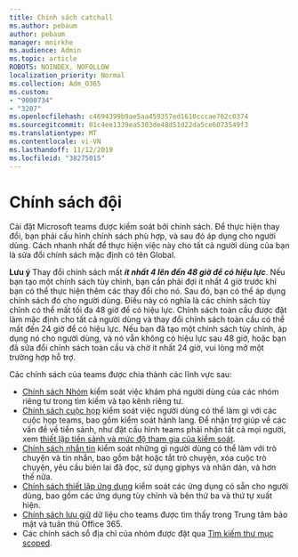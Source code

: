 ```yaml
---
title: Chính sách catchall
ms.author: pebaum
author: pebaum
manager: mnirkhe
ms.audience: Admin
ms.topic: article
ROBOTS: NOINDEX, NOFOLLOW
localization_priority: Normal
ms.collection: Adm_O365
ms.custom:
- "9000734"
- "3207"
ms.openlocfilehash: c4694399b9ae5aa459357ed1610cccae762c0374
ms.sourcegitcommit: 01c4ee1339ea5303de48d51d22da5ce6073549f3
ms.translationtype: MT
ms.contentlocale: vi-VN
ms.lasthandoff: 11/12/2019
ms.locfileid: "38275015"
---
```

# <a name="teams-policies"></a>Chính sách đội

Cài đặt Microsoft teams được kiểm soát bởi chính sách. Để thực hiện thay đổi, bạn phải cấu hình chính sách phù hợp, và sau đó áp dụng cho người dùng. Cách nhanh nhất để thực hiện việc này cho tất cả người dùng của bạn là sửa đổi chính sách mặc định có tên Global. 

**Lưu ý** Thay đổi chính sách mất ***ít nhất 4 lên đến 48 giờ để có hiệu lực***. Nếu bạn tạo một chính sách tùy chỉnh, bạn cần phải đợi ít nhất 4 giờ trước khi bạn có thể thực hiện thêm các thay đổi cho nó. Sau đó, bạn có thể áp dụng chính sách đó cho người dùng. Điều này có nghĩa là các chính sách tùy chỉnh có thể mất tối đa 48 giờ để có hiệu lực. Chính sách toàn cầu được đặt làm mặc định cho tất cả người dùng và thay đổi chính sách toàn cầu có thể mất đến 24 giờ để có hiệu lực. Nếu bạn đã tạo một chính sách tùy chỉnh, áp dụng nó cho người dùng, và nó vẫn không có hiệu lực sau 48 giờ, hoặc bạn đã sửa đổi chính sách toàn cầu và chờ ít nhất 24 giờ, vui lòng mở một trường hợp hỗ trợ.

Các chính sách của teams được chia thành các lĩnh vực sau:

- [Chính sách Nhóm](https://docs.microsoft.com/MicrosoftTeams/teams-policies) kiểm soát việc khám phá người dùng của các nhóm riêng tư trong tìm kiếm và tạo kênh riêng tư.  
- [Chính sách cuộc họp](https://docs.microsoft.com/microsoftteams/meeting-policies-in-teams) kiểm soát việc người dùng có thể làm gì với các cuộc họp teams, bao gồm kiểm soát hành lang. Để nhận trợ giúp về các vấn đề về tiền sảnh, như đặt cấu hình teams phải nhận tất cả mọi người, xem [thiết lập tiền sảnh và mức độ tham gia của kiểm soát](https://docs.microsoft.com/en-us/alchemyinsights/bypass-lobby).
- [Chính sách nhắn tin](https://docs.microsoft.com/microsoftteams/messaging-policies-in-teams) kiểm soát những gì người dùng có thể làm với trò chuyện và tin nhắn, bao gồm bật hoặc tắt trò chuyện, xóa cuộc trò chuyện, yêu cầu biên lai đã đọc, sử dụng giphys và nhãn dán, và hơn thế nữa.
- [Chính sách thiết lập ứng dụng](https://docs.microsoft.com/MicrosoftTeams/teams-app-setup-policies) kiểm soát các ứng dụng có sẵn cho người dùng, bao gồm các ứng dụng tùy chỉnh và bên thứ ba và thứ tự xuất hiện.  
- [Chính sách lưu giữ](https://docs.microsoft.com/microsoftteams/retention-policies) dữ liệu cho teams được tìm thấy trong Trung tâm bảo mật và tuân thủ Office 365.
- Các chính sách sổ địa chỉ của nhóm được đặt qua [Tìm kiếm thư mục scoped](https://docs.microsoft.com/MicrosoftTeams/teams-scoped-directory-search).